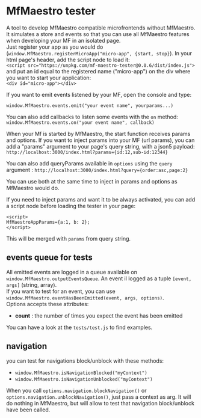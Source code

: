 # MfMaestro tester

A tool to develop MfMaestro compatible microfrontends without MfMaestro.  
It simulates a store and events so that you can use all MfMaestro features when developing your MF in an isolated page.  
Just register your app as you would do (```window.MfMaestro.registerMicroApp("micro-app", {start, stop}```).
In your html page's header, add the script node to load it:  
```<script src="https://unpkg.com/mf-maestro-tester@0.0.6/dist/index.js">```  
and put an id equal to the registered name ("micro-app") on the div where you want to start your application:  
```<div id="micro-app"></div>``` 

If you want to emit events listened by your MF, open the console and type:  
```
window.MfMaestro.events.emit("your event name", yourparams...)
``` 
You can also add callbacks to listen some events with the ```on``` method:  
```window.MfMaestro.events.on("your event name", callback)```  

When your Mf is started by MfMaestro, the start function receives params and options.
If you want to inject params into your MF (url params), you can add a "params" argument to your page's query string, with a json5 payload:
```http://localhost:3000/index.html?params={id:12,sub-id:12344}```

You can also add queryParams available in ```options``` using the ```query``` argument :
```http://localhost:3000/index.html?query={order:asc,page:2}```  

You can use both at the same time to inject in params and options as MfMaestro would do.

If you need to inject params and want it to be always activated, you can add a script node before loading the tester in your page:
```
<script>
MfMaestroAppParams={a:1, b: 2};
</script>
```  

This will be merged with ```params``` from query string.  

## events queue for tests

All emitted events are logged in a queue available on ```window.MfMaestro.outputEventsQueue```. An event il logged as a tuple ```[event, args]``` (string, array).  
If you want to test for an event, you can use ```window.MfMaestro.eventHasBeenEmitted(event, args, options)```.  
Options accepts these attributes:  

- **count** : the number of times you expect the event has been emitted  

You can have a look at the ```tests/test.js``` to find examples.  

## navigation

you can test for navigations block/unblock with these methods:

- ```window.MfMaestro.isNavigationBlocked("myContext")```
- ```window.MfMaestro.isNavigationUnblocked("myContext")```

When you call ```options.navigation.blockNavigation()``` or ```options.navigation.unblockNavigation()```, just pass a context as arg. It will do nothing in MfMaestro, but will allow to test that navigation block/unblock have been called.  